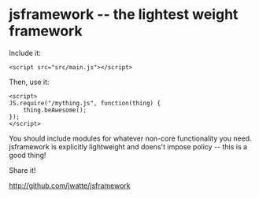 jsframework -- the lightest weight framework
============================================

Include it:

    <script src="src/main.js"></script>

Then, use it:

    <script>
    JS.require("/mything.js", function(thing) {
        thing.beAwesome();
    });
    </script>

You should include modules for whatever non-core functionality you need.
jsframework is explicitly lightweight and doens't impose policy -- this 
is a good thing!

Share it!

http://github.com/jwatte/jsframework

